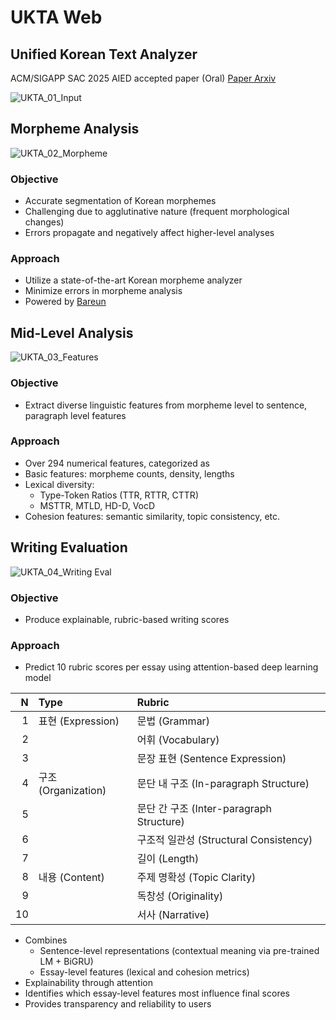 # UKTA Web  

## Unified Korean Text Analyzer  

ACM/SIGAPP SAC 2025 AIED accepted paper (Oral) [Paper Arxiv](https://arxiv.org/abs/2502.09648)

![UKTA_01_Input](https://github.com/user-attachments/assets/56540368-836a-47c0-958c-0e2a6099277d)

## Morpheme Analysis  

![UKTA_02_Morpheme](https://github.com/user-attachments/assets/e36eca01-c0ff-49da-a7ae-07ec3880e209)

### Objective

- Accurate segmentation of Korean morphemes
- Challenging due to agglutinative nature (frequent morphological changes)
- Errors propagate and negatively affect higher-level analyses

### Approach

- Utilize a state-of-the-art Korean morpheme analyzer
- Minimize errors in morpheme analysis
- Powered by [Bareun](https://bareun.ai/)

## Mid-Level Analysis  

![UKTA_03_Features](https://github.com/user-attachments/assets/275b350f-4a42-4110-9245-1b41e8bbc870)

### Objective

- Extract diverse linguistic features from morpheme level to sentence, paragraph level features

### Approach

- Over 294 numerical features, categorized as
- Basic features: morpheme counts, density, lengths
- Lexical diversity:
  - Type-Token Ratios (TTR, RTTR, CTTR)
  - MSTTR, MTLD, HD-D, VocD
- Cohesion features: semantic similarity, topic consistency, etc.

## Writing Evaluation

![UKTA_04_Writing Eval](https://github.com/user-attachments/assets/b6312959-16dc-448f-b0cd-f8d5bc12da45)

### Objective

- Produce explainable, rubric-based writing scores

### Approach

- Predict 10 rubric scores per essay using attention-based deep learning model

| N  | Type           | Rubric                     |
|----:|:--------------|:---------------------------|
| 1  | 표현 (Expression)   | 문법 (Grammar)         |
| 2  |                     | 어휘 (Vocabulary) |
| 3  |                     | 문장 표현 (Sentence Expression) |  
| 4  | 구조 (Organization) | 문단 내 구조 (In-paragraph Structure) |
| 5  |                     | 문단 간 구조 (Inter-paragraph Structure) |
| 6  |                     | 구조적 일관성 (Structural Consistency) |
| 7  |                     | 길이 (Length)   |
| 8  | 내용 (Content)      | 주제 명확성 (Topic Clarity) |
| 9  |                     | 독창성 (Originality) |
| 10 |                     | 서사 (Narrative) |
  
- Combines
  - Sentence-level representations (contextual meaning via pre-trained LM + BiGRU)
  - Essay-level features (lexical and cohesion metrics)
- Explainability through attention
- Identifies which essay-level features most influence final scores
- Provides transparency and reliability to users
